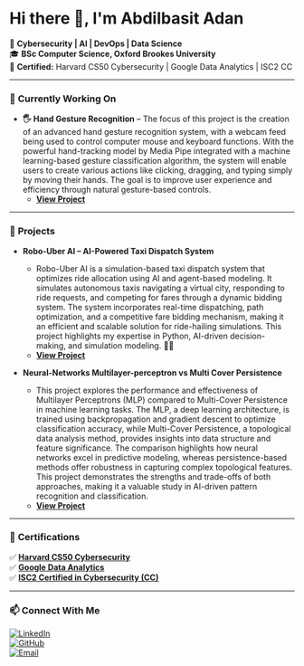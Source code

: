 # Hi there 👋, I'm Abdilbasit Adan  
🚀 **Cybersecurity | AI | DevOps | Data Science**  
🎓 **BSc Computer Science, Oxford Brookes University**    
📜 **Certified:** Harvard CS50 Cybersecurity | Google Data Analytics | ISC2 CC  

---

### 🔨 **Currently Working On**
- **🖐 Hand Gesture Recognition**
  – The focus of this project is the creation of an advanced hand gesture recognition system, with a webcam feed being used to control computer mouse and keyboard functions. With the powerful hand-tracking model by Media Pipe integrated with a machine learning-based gesture classification algorithm, the system will enable users to create various actions like clicking, dragging, and typing simply by moving their hands. The goal is to improve user experience and efficiency through natural gesture-based controls.
  - **[View Project](https://github.com/Abdilbasit/HandGestureRecognition)**  


---

### 📂 **Projects**
- **Robo-Uber AI – AI-Powered Taxi Dispatch System**
  - Robo-Uber AI is a simulation-based taxi dispatch system that optimizes ride allocation using AI and agent-based modeling. It simulates autonomous taxis navigating a virtual city, responding to ride requests, and competing for fares through a dynamic bidding system. The system incorporates real-time dispatching, path optimization, and a competitive fare bidding mechanism, making it an efficient and scalable solution for ride-hailing simulations. This project highlights my expertise in Python, AI-driven decision-making, and simulation modeling. 🚖💡
  - **[View Project](https://github.com/Abdilbasit/Robo-Uber-AI)**

-  **Neural-Networks Multilayer-perceptron vs Multi Cover Persistence**
   - This project explores the performance and effectiveness of Multilayer Perceptrons (MLP) compared to Multi-Cover Persistence in machine learning tasks. The MLP, a deep learning architecture, is trained using backpropagation and gradient descent to optimize classification accuracy, while Multi-Cover Persistence, a topological data analysis method, provides insights into data structure and feature significance. The comparison highlights how neural networks excel in predictive modeling, whereas persistence-based methods offer robustness in capturing complex topological features. This project demonstrates the strengths and trade-offs of both approaches, making it a valuable study in AI-driven pattern recognition and classification.
    - **[View Project](https://github.com/Abdilbasit/Neural-Networks---Multilayer-perceptron-vs-Multi-Cover-Persistence)**


---

### 📜 **Certifications**
✅ **[Harvard CS50 Cybersecurity](https://certificates.cs50.io/587dc7ff-90b0-4e1b-bdde-f8cf69908d62.pdf?size=letter)**  
✅ **[Google Data Analytics](https://www.coursera.org/account/accomplishments/specialization/LRXUNLHN4U28)**  
✅ **[ISC2 Certified in Cybersecurity (CC)](https://www.linkedin.com/in/abdilbasit/details/certifications/1725964869924/single-media-viewer/?profileId=ACoAAEbbrQgBBjsMvLHevhegnFHrv7jUKKBBKEs)**   



---

### 📫 **Connect With Me**
[![LinkedIn](https://img.shields.io/badge/-LinkedIn-0077B5?style=flat&logo=linkedin&logoColor=white)](https://linkedin.com/in/abdilbasitadan)  
[![GitHub](https://img.shields.io/badge/-GitHub-181717?style=flat&logo=github&logoColor=white)](https://github.com/AbdilbasitAdan)  
[![Email](https://img.shields.io/badge/-Email-D14836?style=flat&logo=gmail&logoColor=white)](mailto:aadan@brookes.ac.uk)  
